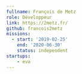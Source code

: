```yaml
---
fullname: François de Metz
role: Développeur
link: https://2metz.fr/
github: francois2metz
missions:
  - start: '2019-02-25'
    end: '2020-06-30'
    status: independent
startups:
    - eva
---
```

